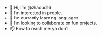- 👋 Hi, I’m @zhaoud16
- 👀 I’m interested in people.
- 🌱 I’m currently learning languages.
- 💞️ I’m looking to collaborate on fun projects.
- 📫 How to reach me: ya don't

<!---
zhaoud16/zhaoud16 is a ✨ special ✨ repository because its `README.md` (this file) appears on your GitHub profile.
You can click the Preview link to take a look at your changes.
--->
